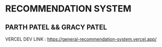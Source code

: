 # RECOMMENDATION SYSTEM
## PARTH PATEL && GRACY PATEL
 VERCEL DEV LINK : https://general-recommendation-system.vercel.app/ 
